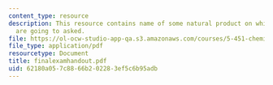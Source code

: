 ```yaml
---
content_type: resource
description: This resource contains name of some natural product on which questions
  are going to asked.
file: https://ol-ocw-studio-app-qa.s3.amazonaws.com/courses/5-451-chemistry-of-biomolecules-i-fall-2005/62180a057c8866b202283ef5c6b95adb_finalexamhandout.pdf
file_type: application/pdf
resourcetype: Document
title: finalexamhandout.pdf
uid: 62180a05-7c88-66b2-0228-3ef5c6b95adb
---
```

